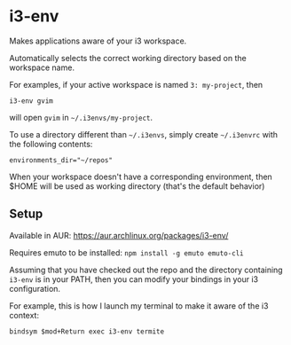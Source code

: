# i3-env
Makes applications aware of your i3 workspace.

Automatically selects the correct working directory based on the workspace name.

For examples, if your active workspace is named `3: my-project`, then

```
i3-env gvim
```

will open `gvim` in `~/.i3envs/my-project`.

To use a directory different than `~/.i3envs`, simply create `~/.i3envrc` with the following contents:

```
environments_dir="~/repos"
```

When your workspace doesn't have a corresponding environment, then $HOME will be used as working directory (that's the default behavior)


## Setup

Available in AUR: https://aur.archlinux.org/packages/i3-env/

Requires emuto to be installed: `npm install -g emuto emuto-cli`

Assuming that you have checked out the repo and the directory containing `i3-env` is in your PATH, then you can modify your bindings in your i3 configuration.

For example, this is how I launch my terminal to make it aware of the i3 context:

```
bindsym $mod+Return exec i3-env termite
```
